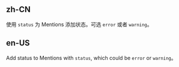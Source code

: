 ## zh-CN

使用 `status` 为 Mentions 添加状态。可选 `error` 或者 `warning`。

## en-US

Add status to Mentions with `status`, which could be `error` or `warning`。
